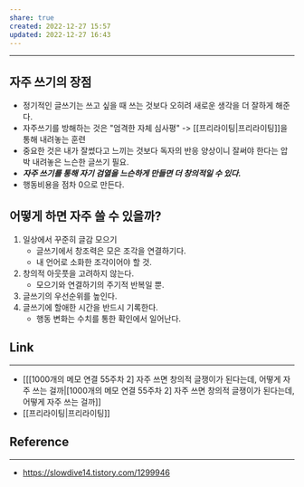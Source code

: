 ```yaml
---
share: true
created: 2022-12-27 15:57
updated: 2022-12-27 16:43
---
```


---

## 자주 쓰기의 장점

- 정기적인 글쓰기는 쓰고 싶을 때 쓰는 것보다 오히려 새로운 생각을 더 잘하게 해준다.
- 자주쓰기를 방해하는 것은 "엄격한 자체 심사평" -> [[프리라이팅|프리라이팅]]을 통해 내려놓는 훈련
- 중요한 것은 내가 잘썼다고 느끼는 것보다 독자의 반응 양상이니 잘써야 한다는 압박 내려놓은 느슨한 글쓰기 필요.
- ***자주 쓰기를 통해 자기 검열을 느슨하게 만들면 더 창의적일 수 있다.*** 
- 행동비용을 점차 0으로 만든다.

## 어떻게 하면 자주 쓸 수 있을까?

1. 일상에서 꾸준히 글감 모으기
   - 글쓰기에서 창조력은 모은 조각을 연결하기다.
   - 내 언어로 소화한 조각이어야 할 것.
2. 창의적 아웃풋을 고려하지 않는다.
   - 모으기와 연결하기의 주기적 반복일 뿐.
3. 글쓰기의 우선순위를 높인다.
4. 글쓰기에 할애한 시간을 반드시 기록한다.
   -  행동 변화는 수치를 통한 확인에서 일어난다.

## Link
---
- [[[1000개의 메모 연결 55주차 2] 자주 쓰면 창의적 글쟁이가 된다는데, 어떻게 자주 쓰는 걸까|[1000개의 메모 연결 55주차 2] 자주 쓰면 창의적 글쟁이가 된다는데, 어떻게 자주 쓰는 걸까]]
- [[프리라이팅|프리라이팅]]


## Reference
---
- https://slowdive14.tistory.com/1299946